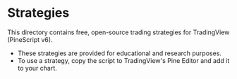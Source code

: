 # Strategies

This directory contains free, open-source trading strategies for TradingView (PineScript v6).

- These strategies are provided for educational and research purposes.
- To use a strategy, copy the script to TradingView's Pine Editor and add it to your chart. 